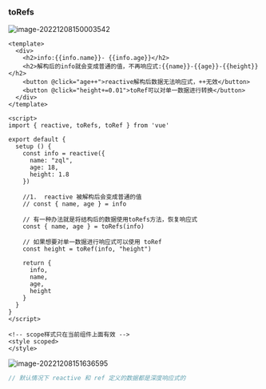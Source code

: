 ### toRefs

![image-20221208150003542](D:%5Cworkspace%5CQiLongZhang%5CVue%5CQ7Long%5CVue3%5C%E7%AC%94%E8%AE%B0%5C26_Composition%20API%5C05_toRefs.assets%5Cimage-20221208150003542.png)

```vue
<template>
  <div>
    <h2>info:{{info.name}}- {{info.age}}</h2>
    <h2>解构后的info就会变成普通的值，不再响应式:{{name}}-{{age}}-{{height}}</h2>
    <button @click="age++">reactive解构后数据无法响应式，++无效</button>
    <button @click="height+=0.01">toRef可以对单一数据进行转换</button>
  </div>
</template>

<script>
import { reactive, toRefs, toRef } from 'vue'

export default {
  setup () {
    const info = reactive({
      name: "zql",
      age: 18,
      height: 1.8
    })

    //1.  reactive 被解构后会变成普通的值
    // const { name, age } = info

    // 有一种办法就是将结构后的数据使用toRefs方法，恢复响应式
    const { name, age } = toRefs(info)

    // 如果想要对单一数据进行响应式可以使用 toRef
    const height = toRef(info, "height")
    
    return {
      info,
      name,
      age,
      height
    }
  }
}
</script>

<!-- scope样式只在当前组件上面有效 -->
<style scoped>
</style>
```

![image-20221208151636595](D:%5Cworkspace%5CQiLongZhang%5CVue%5CQ7Long%5CVue3%5C%E7%AC%94%E8%AE%B0%5C26_Composition%20API%5C05_toRefs.assets%5Cimage-20221208151636595.png)

```js
// 默认情况下 reactive 和 ref 定义的数据都是深度响应式的
```

